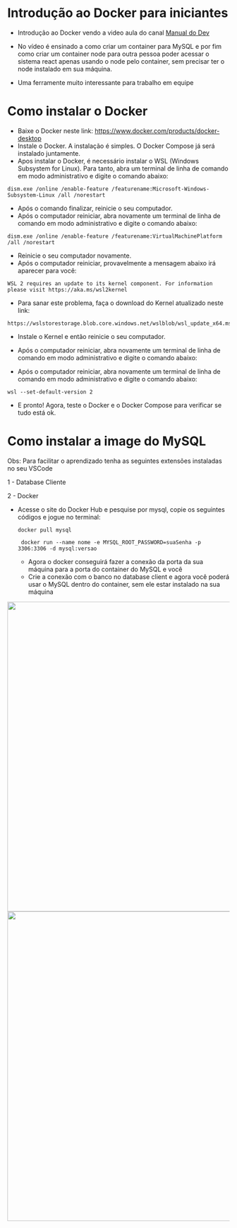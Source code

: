 # Introdução ao Docker para iniciantes

- Introdução ao Docker vendo a video aula do canal [Manual do Dev](https://www.youtube.com/watch?v=01MR38eDXz8&ab_channel=ManualdoDev)

- No vídeo é ensinado a como criar um container para MySQL e por fim como criar um container node para outra pessoa poder acessar o sistema react apenas usando o node pelo container, sem precisar ter o node instalado em sua máquina.

- Uma ferramente muito interessante para trabalho em equipe

# Como instalar o Docker

- Baixe o Docker neste link: https://www.docker.com/products/docker-desktop
- Instale o Docker. A instalação é simples. O Docker Compose já será instalado juntamente.
- Apos instalar o Docker, é necessário instalar o WSL (Windows Subsystem for Linux). Para tanto, abra um terminal de linha de comando em modo administrativo e digite o comando abaixo:

```shell
dism.exe /online /enable-feature /featurename:Microsoft-Windows-Subsystem-Linux /all /norestart
```

- Após o comando finalizar, reinicie o seu computador.
- Após o computador reiniciar, abra novamente um terminal de linha de comando em modo administrativo e digite o comando abaixo:

```shell
dism.exe /online /enable-feature /featurename:VirtualMachinePlatform /all /norestart
```

- Reinicie o seu computador novamente.
- Após o computador reiniciar, provavelmente a mensagem abaixo irá aparecer para você:
  
```shell
WSL 2 requires an update to its kernel component. For information please visit https://aka.ms/wsl2kernel
```

- Para sanar este problema, faça o download do Kernel atualizado neste link: 

```shell
https://wslstorestorage.blob.core.windows.net/wslblob/wsl_update_x64.msi
```
- Instale o Kernel e então reinicie o seu computador.
- Após o computador reiniciar, abra novamente um terminal de linha de comando em modo administrativo e digite o comando abaixo:

- Após o computador reiniciar, abra novamente um terminal de linha de comando em modo administrativo e digite o comando abaixo:

```shell
wsl --set-default-version 2
```
- E pronto! Agora, teste o Docker e o Docker Compose para verificar se tudo está ok.

# Como instalar a image do MySQL

Obs: Para facilitar o aprendizado tenha as seguintes extensões instaladas no seu VSCode

1 - Database Cliente

2 - Docker

- Acesse o site do Docker Hub e pesquise por mysql, copie os seguintes códigos e jogue no terminal:
  
  ```shell
  docker pull mysql
  ```
  
  ```shell
   docker run --name nome -e MYSQL_ROOT_PASSWORD=suaSenha -p 3306:3306 -d mysql:versao
  ```

  - Agora o docker conseguirá fazer a conexão da porta da sua máquina para a porta do container do MySQL e você
  - Crie a conexão com o banco no database client e agora você poderá usar o MySQL dentro do container, sem ele estar instalado na sua máquina
 
<div align="center">
  <img src="https://cdn.discordapp.com/attachments/695042455724228638/1125549048837972100/image.png" width="700px" />
  <img src="https://cdn.discordapp.com/attachments/695042455724228638/1125549323212570705/image.png" width="700px" />
</div>
